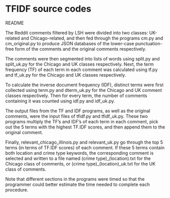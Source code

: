 # TFIDF source codes

README

The Reddit comments filtered by LSH were divided into two classes: UK-related and Chicago-related, and then fed through the programs cm.py and cm_original.py to produce JSON databases of the lower-case punctuation-free form of the comments and the original comments respectively.  

The comments were then segmented into lists of words using split.py and split_uk.py for the Chicago and UK classes respectively. Next, the term frequency (TF) of each term in each comment was calculated using tf.py and tf_uk.py for the Chicago and UK classes respectively.  

To calculate the inverse document frequency (IDF), distinct terms were first collected using term.py and dterm_uk.py for the Chicago and UK comment classes respectively. Then for every term, the number of comments containing it was counted using idf.py and idf_uk.py.  

The output files from the TF and IDF programs, as well as the original comments, were the input files of tfidf.py and tfidf_uk.py. These two programs multiply the TF’s and IDF’s of each term in each comment, pick out the 5 terms with the highest TF.IDF scores, and then append them to the original comment.  

Finally, relevant_chicago_illinois.py and relevant_uk.py go through the top 5 terms (in terms of TF.IDF scores) of each comment. If these 5 terms contain both location and crime type keywords, the corresponding comment is selected and written to a file named (crime type)\_(location).txt for the Chicago class of comments, or (crime type)\_(location)\_uk.txt for the UK class of comments.  

Note that different sections in the programs were timed so that the programmer could better estimate the time needed to complete each procedure.  
